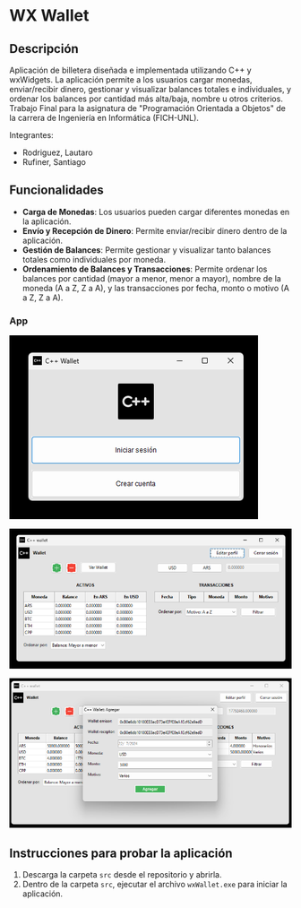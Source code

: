 # WX Wallet

## Descripción

Aplicación de billetera diseñada e implementada utilizando C++ y wxWidgets. La aplicación permite a los usuarios cargar monedas, enviar/recibir dinero, gestionar y visualizar balances totales e individuales, y ordenar los balances por cantidad más alta/baja, nombre u otros criterios. Trabajo Final para la asignatura de "Programación Orientada a Objetos" de la carrera de Ingeniería en Informática (FICH-UNL).

Integrantes:

- Rodriguez, Lautaro
- Rufiner, Santiago


## Funcionalidades

- **Carga de Monedas**: Los usuarios pueden cargar diferentes monedas en la aplicación.
- **Envío y Recepción de Dinero**: Permite enviar/recibir dinero dentro de la aplicación.
- **Gestión de Balances**: Permite gestionar y visualizar tanto balances totales como individuales por moneda.
- **Ordenamiento de Balances y Transacciones**: Permite ordenar los balances por cantidad (mayor a menor, menor a mayor), nombre de la moneda (A a Z, Z a A), y las transacciones por fecha, monto o motivo (A a Z, Z a A).

### App

![Inicio](images/Inicio_wxWallet.png)

![Home](images/Princpial_wxWallet.png)

![Detalles de Transacción](images/Fondos_wxWallet.png)


## Instrucciones para probar la aplicación

1. Descarga la carpeta `src` desde el repositorio y abrirla.
3. Dentro de la carpeta `src`, ejecutar el archivo `wxWallet.exe` para iniciar la aplicación.

